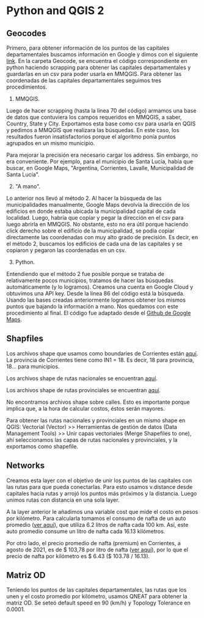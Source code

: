 # Python and QGIS 2

## Geocodes

Primero, para obtener información de los puntos de las capitales departamentales buscamos información en Google y dimos con el siguiente [link](https://es.wikipedia.org/wiki/Anexo:Departamentos_de_la_provincia_de_Corrientes). En la carpeta Geocode, se encuentra el código correspondiente en python haciendo scrapping para obtener las capitales departamentales y guardarlas en un csv para poder usarla en MMQGIS. Para obtener las coordenadas de las capitales departamentales seguimos tres procedimientos.

1) MMQGIS.

Luego de hacer scrapping (hasta la línea 70 del código) armamos una base de datos que contuviera los campos requeridos en MMQGIS, a saber, Country, State y City. Exportamos esta base como csv para usarla en QGIS y pedimos a MMQGIS que realizara las búsquedas. En este caso, los resultados fueron insatisfactorios porque el algoritmo ponía puntos agrupados en un mismo municipio.

Para mejorar la precisión era necesario cargar los address. Sin embargo, no era conveniente. Por ejemplo, para el municipio de Santa Lucía, había que buscar, en Google Maps, "Argentina, Corrientes, Lavalle, Municipalidad de Santa Lucía".

2) "A mano".

Lo anterior nos llevó al método 2. Al hacer la búsqueda de las municipalidades manualmente, Google Maps devolvía la dirección de los edificios en donde estaba ubicada la municipalidad capital de cada localidad. Luego, habría que copiar y pegar la dirección en el csv para luego abrirla en MMQGIS. No obstante, esto no era útil porque haciendo click derecho sobre el edificio de la municipalidad, se podía copiar directamente las coordenadas con muy alto grado de precisión. Es decir, en el método 2, buscamos los edificios de cada una de las capitales y se copiaron y pegaron las coordenadas en un csv.

3) Python.

Entendiendo que el método 2 fue posible porque se trataba de relativamente pocos municipios, tratamos de hacer las búsquedas automáticamente (y lo logramos). Creamos una cuenta en Google Cloud y obtuvimos una API key. Desde la línea 86 del código está la búsqueda. Usando las bases creadas anteriormente logramos obtener los mismos puntos que bajando la información a mano. Nos quedamos con este procedimiento al final. El código fue adaptado desde el [Github de Google Maps](https://github.com/googlemaps/google-maps-services-python).

## Shapfiles

Los archivos shape que usamos como boundaries de Corrientes están [aquí](https://datos.gob.ar/dataset/ign-unidades-territoriales/archivo/ign_01.02.02). La provincia de Corrientes tiene como IN1 = 18. Es decir, 18 para provincia, 18... para municipios.

Los archivos shape de rutas nacionales se encuentran [aquí](https://datos.transporte.gob.ar/dataset/rutas-nacionales).

Los archivos shape de rutas provinciales se encuentran [aquí](https://datos.transporte.gob.ar/dataset/rutas-provinciales).

No encontramos archivos shape sobre calles. Esto es importante porque implica que, a la hora de calcular costos, éstos serán mayores.

Para obtener las rutas nacionales y provinciales en un mismo shape en QGIS: Vectorial (Vector) >> Herramientas de gestión de datos (Data Management Tools) >> Unir capas vectoriales (Merge Shapefiles to one), ahí seleccionamos las capas de rutas nacionales y provinciales, y la exportamos como shapefile.

## Networks

Creamos esta layer con el objetivo de unir los puntos de las capitales con las rutas para que pueda conectarlas. Para esto usamos v.distance desde capitales hacia rutas y arrojó los puntos más próximos y la distancia. Luego unimos rutas con distancia en una sola layer.

A la layer anterior le añadimos una variable cost que mide el costo en pesos por kilómetro. Para calcularla tomamos el consumo de nafta de un auto promedio ([ver aquí](https://siomaa.com:8082/Documents/Reports/informe_Parque_junio_2020.pdf?name=Parque%20Automotor%20jun%202020&date=01-07-2020)), que utiliza 6.2 litros de nafta cada 100 km. Así, este auto promedio consume un litro de nafta cada 16.13 kilómetros.

Por otro lado, el precio promedio de nafta (premium) en Corrientes, a agosto de 2021, es de $ 103,78 por litro de nafta ([ver aquí](http://datos.minem.gob.ar/dataset/precios-en-surtidor/archivo/80ac25de-a44a-4445-9215-090cf55cfda5?filters=provincia%3ACORRIENTES%7Cproducto%3ANafta+(premium)+de+m%C3%A1s+de+95+Ron)), por lo que el precio de nafta por kilómetro es $ 6.43 ($ 103.78 / 16.13).

## Matriz OD

Teniendo los puntos de las capitales departamentales, las rutas que los unen y el costo promedio por kilómetro, usamos QNEAT para obtener la matriz OD. Se seteó default speed en 90 (km/h) y Topology Tolerance en 0.0001.
